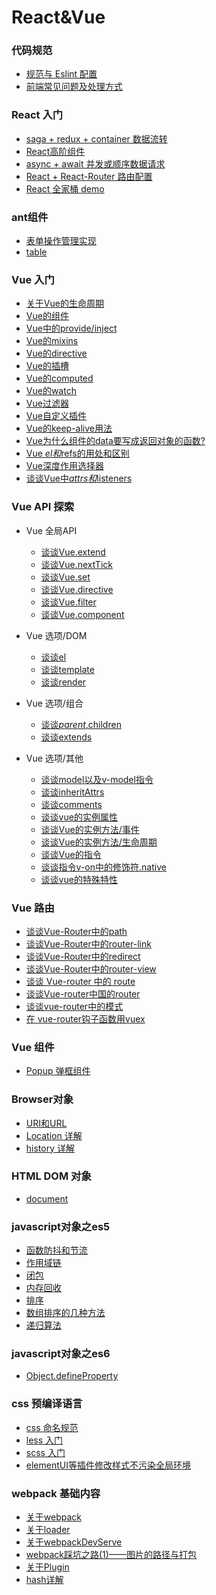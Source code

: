 # React&Vue

### 代码规范
* [规范与 Eslint 配置](part2/code-rules.md)
* [前端常见问题及处理方式](part2/issues.md)

### React 入门
* [saga + redux + container 数据流转](part4/redux.md)
* [React高阶组件](part4/HOC.md)
* [async + await 并发或顺序数据请求](part4/async.md)
* [React + React-Router 路由配置](part4/router.md)
* [React 全家桶 demo](part4/react.md)
### ant组件
* [表单操作管理实现](part5/form.md)
* [table](part5/table.md)

### Vue 入门
<!-- * [Vue 开发常见问题及处理方式](part10/issues.md) -->
<!-- * [2.0版本与1.0版本的区别](part10/differenceBetween2A1.md) -->
* [关于Vue的生命周期](vue/LifeCycle.md)
* [Vue的组件](vue/component.md)
* [Vue中的provide/inject](vue/provide-inject.md)
* [Vue的mixins](vue/mixins.md)
* [Vue的directive](vue/directive.md)
* [Vue的插槽](vue/slot.md)
* [Vue的computed](vue/computed.md)
* [Vue的watch](vue/watch.md)
* [Vue过滤器](vue/filter.md)
* [Vue自定义插件](vue/plugin.md)
* [Vue的keep-alive用法](vue/keep-alive.md)
* [Vue为什么组件的data要写成返回对象的函数?](vue/question-data.md)
* [Vue $el和$refs的用处和区别](vue/el.md)
* [Vue深度作用选择器](vue/deep.md)
* [谈谈Vue中$attrs和$listeners](vue/listerens.md)

### Vue API 探索
* Vue 全局API
  * [谈谈Vue.extend](vue-api/extend.md)
  * [谈谈Vue.nextTick](vue-api/nextTick.md)
  * [谈谈Vue.set](vue-api/set.md)
  * [谈谈Vue.directive](vue-api/directive.md)
  * [谈谈Vue.filter](vue-api/filter.md)
  * [谈谈Vue.component](vue-api/component.md)

* Vue 选项/DOM
  * [谈谈el](vue-dom/el.md)
  * [谈谈template](vue-dom/template.md)
  * [谈谈render](vue-dom/render.md)

* Vue 选项/组合
  * [谈谈$parent,$children](vue-group/parent.md)
  * [谈谈extends](vue-group/extends.md)


* Vue 选项/其他
  * [谈谈model以及v-model指令](vue-other/model.md)
  * [谈谈inheritAttrs](vue-other/inheritAttrs.md)
  * [谈谈comments](vue-other/comments.md)
  * [谈谈vue的实例属性](vue-other/attrs.md)
  * [谈谈Vue的实例方法/事件](vue-other/event.md)
  * [谈谈Vue的实例方法/生命周期](vue-other/lifeCycle.md)
  * [谈谈Vue的指令](vue-other/directives.md)
  * [谈谈指令v-on中的修饰符.native](vue-other/native.md)
  * [谈谈vue的特殊特性](v-other/speciality.md)
  

### Vue 路由
* [谈谈Vue-Router中的path](vue-router/vue-router-path.md)
* [谈谈Vue-Router中的router-link](vue-router/vue-router-router-link.md)
* [谈谈Vue-Router中的redirect](vue-router/vue-router-redirect.md)
* [谈谈Vue-Router中的router-view](vue-router/vue-router-router-view.md)
* [谈谈 Vue-router 中的 route](vue-router/vue-router-route.md)
* [谈谈Vue-router中国的router](vue-router/vue-router-router.md)
* [谈谈vue-router中的模式](vue-router/mode.md)
* [在 vue-router钩子函数用vuex](vue-router/vuex.md)


### Vue 组件
* [Popup 弹框组件](part14/Popup.md)
<!-- ### 项目中用到的插件介绍 * [前端实现excel表格导出](part13/js-xlsx.md) -->

### Browser对象
* [URI和URL](browser/URL.md)
* [Location 详解](browser/location.md)
* [history 详解](browser/history.md)

### HTML DOM 对象
* [document](dom/document.md)

### javascript对象之es5
* [函数防抖和节流](es5/throttle.md)
* [作用域链](es5/scope.md)
* [闭包](es5/closure.md)
* [内存回收](es5/memory.md)
* [排序](es5/sort.md)
* [数组排序的几种方法](es5/array_sort.md)
* [递归算法](es5/recursion.md)
<!-- * [事件冒泡和捕获](es5/event.md) -->

### javascript对象之es6
* [Object.defineProperty](es6/Object.defineProperty.md)

### css 预编译语言
* [css 命名规范](css/css-name.md)
* [less 入门](css/less.md)
* [scss 入门](css/scss.md)
* [elementUI等插件修改样式不污染全局环境](css/changeStyle.md)

<!-- 
### HTTP
* [URI和URL](part9/URL.md) -->

<!-- ### node 
* [path](part11/path.md) -->

### webpack 基础内容
* [关于webpack](webpack/webpack.md)
* [关于loader](webpack/loader.md)
* [关于webpackDevServe](webpack/devServe.md)
  <!-- * [关于样式的loder](part12/loader/css.md) -->
* [webpack踩坑之路(1)——图片的路径与打包](webpack/pk-image.md)
* [关于Plugin](webpack/plugin.md)
* [hash详解](webpack/hash.md)

